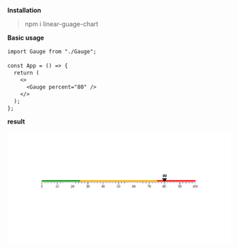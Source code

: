 <!-- @format -->

**Installation**

> npm i linear-guage-chart

**Basic usage**

```
import Gauge from "./Gauge";

const App = () => {
  return (
    <>
      <Gauge percent="80" />
    </>
  );
};
```

**result**

![Screenshot](https://github.com/atefeh-dev/Gauge-chart/blob/main/gauge.png)
